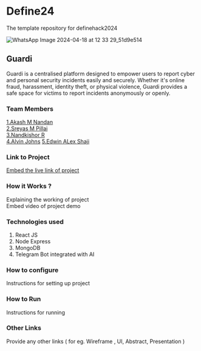 # Define24
The template repository for definehack2024

![WhatsApp Image 2024-04-18 at 12 33 29_51d9e514](https://github.com/Definehack/Define24/assets/79042374/4d6c229a-5048-4ac9-bba6-c0e835e22097)

## Guardi
Guardi is a centralised platform designed to empower users to report cyber and personal security incidents easily and securely. Whether it's online fraud, harassment, identity theft, or physical violence, Guardi provides a safe space for victims to report incidents anonymously or openly.

### Team Members
[1.Akash M Nandan](https://github.com/akashmn)  
[2.Sreyas M Pillai](https://github.com/sreyas62)  
[3.Nandkishor R](https://github.com/nandkishorr)   
[4.Alvin Johns](https://github.com/ALVINJOHNS)
[5.Edwin ALex Shaji](https://github.com/edwineas) 


### Link to Project
[Embed the live link of project](https://vercel.com/new/akashmn)

### How it Works ?
Explaining the working of project  
Embed video of project demo

### Technologies used
1. React JS
2. Node Express
3. MongoDB
4. Telegram Bot integrated with AI

### How to configure
Instructions for setting up project

### How to Run
Instructions for running

### Other Links
Provide any other links ( for eg. Wireframe , UI, Abstract, Presentation )
